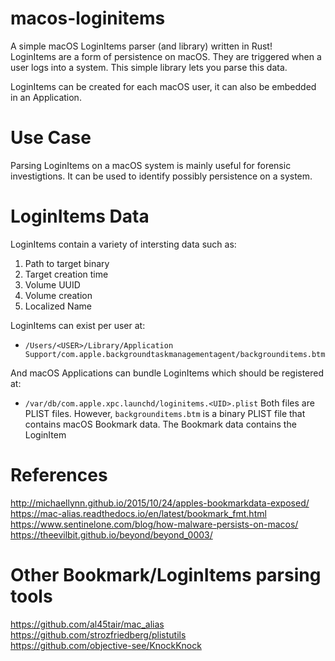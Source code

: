 # macos-loginitems

A simple macOS LoginItems parser (and library) written in Rust!  
LoginItems are a form of persistence on macOS. They are triggered when a user logs into a system.  This simple library lets you parse this data.

LoginItems can be created for each macOS user, it can also be embedded in an Application. 

# Use Case
Parsing LoginItems on a macOS system is mainly useful for forensic investigtions. It can be used to identify possibly persistence on a system.  


# LoginItems Data
LoginItems contain a variety of intersting data such as:
1. Path to target binary
2. Target creation time
3. Volume UUID
4. Volume creation
5. Localized Name

LoginItems can exist per user at:
* `/Users/<USER>/Library/Application Support/com.apple.backgroundtaskmanagementagent/backgrounditems.btm`  

And macOS Applications can bundle LoginItems which should be registered at:
* `/var/db/com.apple.xpc.launchd/loginitems.<UID>.plist`
Both files are PLIST files. However, `backgrounditems.btm` is a binary PLIST file that contains macOS Bookmark data. The Bookmark data contains the LoginItem

# References
http://michaellynn.github.io/2015/10/24/apples-bookmarkdata-exposed/  
https://mac-alias.readthedocs.io/en/latest/bookmark_fmt.html  
https://www.sentinelone.com/blog/how-malware-persists-on-macos/  
https://theevilbit.github.io/beyond/beyond_0003/  

# Other Bookmark/LoginItems parsing tools
https://github.com/al45tair/mac_alias  
https://github.com/strozfriedberg/plistutils  
https://github.com/objective-see/KnockKnock  

